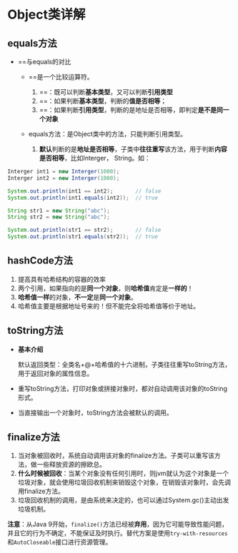 # Object类详解

## equals方法

- ==与equals的对比

  - ==是一个比较运算符。
    1. ==：既可以判断**基本类型**，又可以判断**引用类型**
    1. ==：如果判断**基本类型**，判断的**值是否相等**；
    1. ==：如果判断**引用类型**，判断的是地址是否相等，即判定**是不是同一个对象**
  
  - equals方法：是Object类中的方法，只能判断引用类型。
    1. **默认**判断的是**地址是否相等**，子类中**往往重写**该方法，用于判断**内容是否相等**，比如Interger， String。如：

```Java
Interger int1 = new Interger(1000);
Interger int2 = new Interger(1000);

System.out.println(int1 == int2);		// false
System.out.println(int1.equals(int2));	// true

String str1 = new String("abc");
String str2 = new String("abc");

System.out.println(str1 == str2);		// false
System.out.println(str1.equals(str2));	// true
```

## hashCode方法

1. 提高具有哈希结构的容器的效率
2. 两个引用，如果指向的是**同一个对象**，则**哈希值**肯定是**一样的**！
3. **哈希值一样**的对象，**不一定**是**同一个对象**。
4. 哈希值主要是根据地址号来的！但不能完全将哈希值等价于地址。

## toString方法

- **基本介绍**

   默认返回类型：全类名+@+哈希值的十六进制，子类往往重写toString方法，用于返回对象的属性信息。

- 重写toString方法，打印对象或拼接对象时，都对自动调用该对象的toString形式。
- 当直接输出一个对象时，toString方法会被默认的调用。

## finalize方法

1. 当对象被回收时，系统自动调用该对象的finalize方法。子类可以重写该方法，做一些释放资源的擦欧总。
2. **什么时候被回收**：当某个对象没有任何引用时，则jvm就认为这个对象是一个垃圾对象，就会使用垃圾回收机制来销毁这个对象，在销毁该对象时，会先调用finalize方法。
3. 垃圾回收机制的调用，是由系统来决定的，也可以通过System.gc()主动出发垃圾机制。

**注意**：从Java 9开始，`finalize()`方法已经被**弃用**，因为它可能导致性能问题，并且它的行为不确定，不能保证及时执行。替代方案是使用`try-with-resources`和`AutoCloseable`接口进行资源管理。